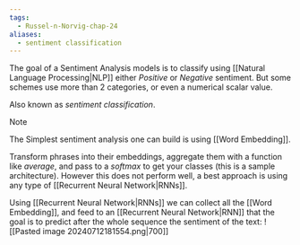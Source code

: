 ```yaml
---
tags:
  - Russel-n-Norvig-chap-24
aliases:
  - sentiment classification
---
```

The goal of a Sentiment Analysis models is to classify using [[Natural Language Processing|NLP]] either *Positive* or *Negative* sentiment. But some schemes use more than 2 categories, or even a numerical scalar value.

Also known as *sentiment classification*.

>[!note] 
>The Simplest sentiment analysis one can build is using [[Word Embedding]].
>
>Transform phrases into their embeddings, aggregate them with a function like *average*, and pass to a *softmax* to get your classes (this is a sample architecture). However this does not perform well, a best approach is using any type of [[Recurrent Neural Network|RNNs]].

Using [[Recurrent Neural Network|RNNs]] we can collect all the [[Word Embedding]], and feed to an [[Recurrent Neural Network|RNN]] that the goal is to predict after the whole sequence the sentiment of the text:
![[Pasted image 20240712181554.png|700]]






